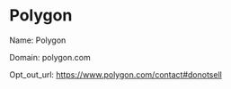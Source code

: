 # Polygon

Name: Polygon

Domain: polygon.com

Opt_out_url: https://www.polygon.com/contact#donotsell
